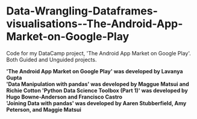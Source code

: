 # Data-Wrangling-Dataframes-visualisations--The-Android-App-Market-on-Google-Play
Code for my DataCamp project, 'The Android App Market on Google Play'. Both Guided and Unguided projects.


**'The Android App Market on Google Play' was developed by Lavanya Gupta  
'Data Manipulation with pandas' was developed by Maggue Matsui and Richie Cotton
'Python Data Science Toolbox (Part 1)' was developed by Hugo Bowne-Anderson and Francisco Castro   
'Joining Data with pandas' was developed by Aaren Stubberfield, Amy Peterson, and Maggie Matsui**
